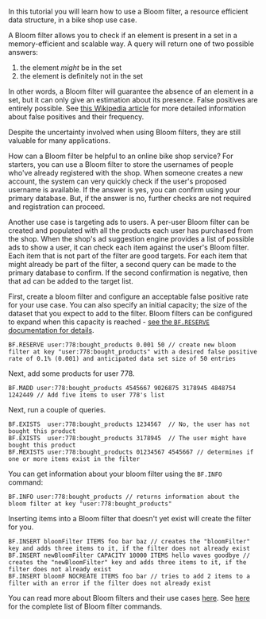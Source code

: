 In this tutorial you will learn how to use a Bloom filter, a resource efficient data structure, in a bike shop use case.

A Bloom filter allows you to check if an element is present in a set in a memory-efficient and scalable way. A query will return one of two possible answers:

1. the element *might* be in the set
2. the element is definitely not in the set

In other words, a Bloom filter will guarantee the absence of an element in a set, but it can only give an estimation about its presence. False positives are entirely possible. See [this Wikipedia article](https://en.wikipedia.org/wiki/Bloom_filter) for more detailed information about false positives and their frequency.

Despite the uncertainty involved when using Bloom filters, they are still valuable for many applications.

How can a Bloom filter be helpful to an online bike shop service? For starters, you can use a Bloom filter to store the usernames of people who've already registered with the shop. When someone creates a new account, the system can very quickly check if the user's proposed username is available. If the answer is yes, you can confirm using your primary database. But, if the answer is no, further checks are not required and registration can proceed.

Another use case is targeting ads to users. A per-user Bloom filter can be created and populated with all the products each user has purchased from the shop. When the shop's ad suggestion engine provides a list of possible ads to show a user, it can check each item against the user's Bloom filter. Each item that is not part of the filter are good targets. For each item that might already be part of the filter, a second query can be made to the primary database to confirm. If the second confirmation is negative, then that ad can be added to the target list.

First, create a bloom filter and configure an acceptable false positive rate for your use case.
You can also specify an initial capacity; the size of the dataset that you expect to add to the filter. Bloom filters can be configured to expand when this capacity is reached - [see the `BF.RESERVE` documentation for details](https://redis.io/commands/bf.reserve/).

```redis Create a Bloom filter
BF.RESERVE user:778:bought_products 0.001 50 // create new bloom filter at key "user:778:bought_products" with a desired false positive rate of 0.1% (0.001) and anticipated data set size of 50 entries
```

Next, add some products for user 778.

```redis Add all bought product IDs to a Bloom filter
BF.MADD user:778:bought_products 4545667 9026875 3178945 4848754 1242449 // Add five items to user 778's list
```

Next, run a couple of queries.

```redis Has a user bought this product?
BF.EXISTS  user:778:bought_products 1234567  // No, the user has not bought this product
BF.EXISTS  user:778:bought_products 3178945  // The user might have bought this product
BF.MEXISTS user:778:bought_products 01234567 4545667 // determines if one or more items exist in the filter
```

You can get information about your bloom filter using the `BF.INFO` command:

```redis Information about the filter
BF.INFO user:778:bought_products // returns information about the bloom filter at key "user:778:bought_products"
```

Inserting items into a Bloom filter that doesn't yet exist will create the filter for you.

```redis Create and add items simultaneously
BF.INSERT bloomFilter ITEMS foo bar baz // creates the "bloomFilter" key and adds three items to it, if the filter does not already exist
BF.INSERT newBloomFilter CAPACITY 10000 ITEMS hello waves goodbye // creates the "newBloomFilter" key and adds three items to it, if the filter does not already exist
BF.INSERT bloomF NOCREATE ITEMS foo bar // tries to add 2 items to a filter with an error if the filter does not already exist
```

You can read more about Bloom filters and their use cases [here](https://redis.io/docs/data-types/probabilistic/bloom-filter/). See [here](https://redis.io/commands/?group=bf) for the complete list of Bloom filter commands.
